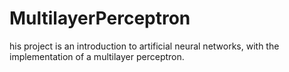 # MultilayerPerceptron
his project is an introduction to artificial neural networks, with the implementation of a multilayer perceptron.
